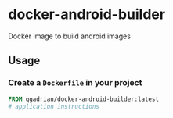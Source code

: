 # docker-android-builder
Docker image to build android images

## Usage

### Create a `Dockerfile` in your project

```dockerfile
FROM qgadrian/docker-android-builder:latest
# application instructions
```
